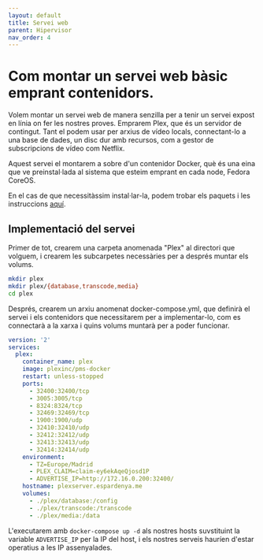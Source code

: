 ```yaml
---
layout: default
title: Servei web
parent: Hipervisor
nav_order: 4
---
```


# Com montar un servei web bàsic emprant contenidors.

Volem montar un servei web de manera senzilla per a tenir un servei expost en línia on fer les nostres proves. Emprarem Plex, que és un servidor de contingut. Tant el podem usar per arxius de vídeo locals, connectant-lo a una base de dades, un disc dur amb recursos, com a gestor de subscripcions de vídeo com Netflix.

Aquest servei el montarem a sobre d'un contenidor Docker, què és una eina que ve preinstal·lada al sistema que esteim emprant en cada node, Fedora CoreOS. 

En el cas de que necessitàssim instal·lar-la, podem trobar els paquets i les instruccions [aquí](https://docs.docker.com/engine/install/).

## Implementació del servei
Primer de tot, crearem una carpeta anomenada "Plex" al directori que volguem, i crearem les subcarpetes necessàries per a després muntar els volums.

```bash
mkdir plex
mkdir plex/{database,transcode,media}
cd plex
```
Després, crearem un arxiu anomenat docker-compose.yml, que definirà el servei i els contenidors que necessitarem per a implementar-lo, com es connectarà a la xarxa i quins volums muntarà per a poder funcionar.
```yaml
version: '2'
services:
  plex:
    container_name: plex
    image: plexinc/pms-docker
    restart: unless-stopped
    ports:
      - 32400:32400/tcp
      - 3005:3005/tcp
      - 8324:8324/tcp
      - 32469:32469/tcp
      - 1900:1900/udp
      - 32410:32410/udp
      - 32412:32412/udp
      - 32413:32413/udp
      - 32414:32414/udp
    environment:
      - TZ=Europe/Madrid
      - PLEX_CLAIM=claim-ey6ekAqeQjosd1P
      - ADVERTISE_IP=http://172.16.0.200:32400/
    hostname: plexserver.espardenya.me
    volumes:
      - ./plex/database:/config
      - ./plex/transcode:/transcode
      - ./plex/media:/data
```

L'executarem amb ```docker-compose up -d``` als nostres hosts suvstituint la variable ```ADVERTISE_IP``` per la IP del host, i els nostres serveis hauríen d'estar operatius a les IP assenyalades.